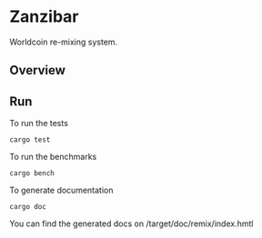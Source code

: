 # Zanzibar

Worldcoin re-mixing system.

## Overview

## Run

To run the tests
```
cargo test
```

To run the benchmarks
```
cargo bench
```

To generate documentation
```
cargo doc
```
You can find the generated docs on /target/doc/remix/index.hmtl